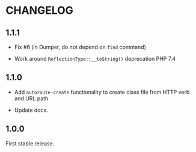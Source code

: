 # CHANGELOG

## 1.1.1

- Fix #6 (in Dumper, do not depend on `find` command)

- Work around `ReflectionType::__toString()` deprecation PHP 7.4

## 1.1.0

- Add `autoroute-create` functionality to create class file from HTTP verb and
  URL path

- Update docs.

## 1.0.0

First stable release.
